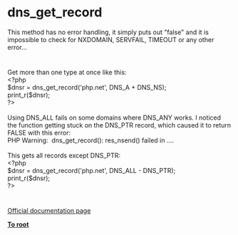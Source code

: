 # dns_get_record




<div class="phpcode"><span class="html">
This method has no error handling, it simply puts out &quot;false&quot; and it is impossible to check for NXDOMAIN, SERVFAIL, TIMEOUT or any other error...</span>
</div>
  

#


<div class="phpcode"><span class="html">
Get more than one type at once like this:<br><span class="default">&lt;?php<br>$dnsr </span><span class="keyword">= </span><span class="default">dns_get_record</span><span class="keyword">(</span><span class="string">&apos;php.net&apos;</span><span class="keyword">, </span><span class="default">DNS_A </span><span class="keyword">+ </span><span class="default">DNS_NS</span><span class="keyword">);<br></span><span class="default">print_r</span><span class="keyword">(</span><span class="default">$dnsr</span><span class="keyword">);<br></span><span class="default">?&gt;<br></span><br>Using DNS_ALL fails on some domains where DNS_ANY works. I noticed the function getting stuck on the DNS_PTR record, which caused it to return FALSE with this error:<br>PHP Warning:&#xA0; dns_get_record(): res_nsend() failed in ....<br><br>This gets all records except DNS_PTR:<br><span class="default">&lt;?php<br>$dnsr </span><span class="keyword">= </span><span class="default">dns_get_record</span><span class="keyword">(</span><span class="string">&apos;php.net&apos;</span><span class="keyword">, </span><span class="default">DNS_ALL </span><span class="keyword">- </span><span class="default">DNS_PTR</span><span class="keyword">);<br></span><span class="default">print_r</span><span class="keyword">(</span><span class="default">$dnsr</span><span class="keyword">);<br></span><span class="default">?&gt;</span>
</span>
</div>
  

#

[Official documentation page](https://www.php.net/manual/en/function.dns-get-record.php)

**[To root](/README.md)**